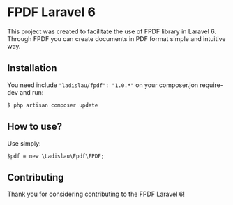 # FPDF Laravel 6

This project was created to facilitate the use of FPDF library in Laravel 6. Through FPDF you can create documents in PDF format simple and intuitive way.

## Installation

You need include `"ladislau/fpdf": "1.0.*"` on your composer.jon require-dev and run:

    $ php artisan composer update

## How to use?

Use simply: 

    $pdf = new \Ladislau\Fpdf\FPDF;

## Contributing

Thank you for considering contributing to the FPDF Laravel 6!

